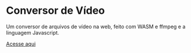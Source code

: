 # Conversor de Vídeo

Um conversor de arquivos de vídeo na web, feito com WASM e ffmpeg e a linguagem Javascript.

[Acesse aqui](https://ffmpeg-video-converter.onrender.com/)
